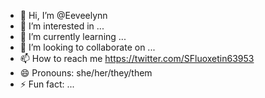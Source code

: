 - 👋 Hi, I’m @Eeveelynn
- 👀 I’m interested in ...
- 🌱 I’m currently learning ...
- 💞️ I’m looking to collaborate on ...
- 📫 How to reach me https://twitter.com/SFluoxetin63953
- 😄 Pronouns: she/her/they/them
- ⚡ Fun fact: ...

<!---
Eeveelynn/Eeveelynn is a ✨ special ✨ repository because its `README.md` (this file) appears on your GitHub profile.
You can click the Preview link to take a look at your changes.
--->
